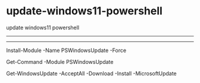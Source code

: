 # update-windows11-powershell
update windows11 powershell

---------
---------


Install-Module -Name PSWindowsUpdate -Force

Get-Command -Module PSWindowsUpdate

Get-WindowsUpdate -AcceptAll -Download -Install -MicrosoftUpdate
